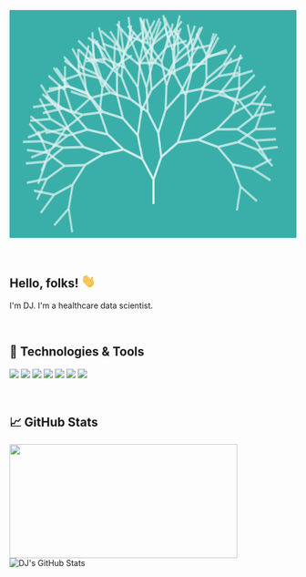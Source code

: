 <!-- More info, tips and tricks for making GitHub Profile README can be found in my article at https://towardsdatascience.com/build-a-stunning-readme-for-your-github-profile-9b80434fe5d7 -->


<p align="center">
  <a title="Portfolio" href="./readme_header.png">
    <img src="./readme_header.png" width="700" height=400" />
  </a>
</p>


<br>

## Hello, folks! <img src="wave.gif" width="25px">

I'm DJ. I'm a healthcare data scientist.

<br>

## 🔧 Technologies & Tools
![](https://img.shields.io/badge/OS-Linux-informational?style=flat&logo=linux&logoColor=white&color=3AAFA9)
![](https://img.shields.io/badge/Code-Python-informational?style=flat&logo=python&logoColor=white&color=3AAFA9)
![](https://img.shields.io/badge/Code-R-informational?style=flat&logo=r&logoColor=white&color=3AAFA9)
![](https://img.shields.io/badge/Shell-Bash-informational?style=flat&logo=gnu-bash&logoColor=white&color=3AAFA9)
![](https://img.shields.io/badge/Tools-Docker-informational?style=flat&logo=docker&logoColor=white&color=3AAFA9)
![](https://img.shields.io/badge/Cloud-AWS-informational?style=flat&logo=amazon&logoColor=white&color=3AAFA9)
![](https://img.shields.io/badge/Cloud-GCloud-informational?style=flat&logo=google&logoColor=white&color=3AAFA9)

<br>


## &#x1f4c8; GitHub Stats

<a href="https://github.com/dujm/dujm">
  <img align="left" height="200px" width="400" src="https://github-readme-stats.vercel.app/api/top-langs/?username=dujm&layout=compact&hide=objective-c,Makefile,java,CSS&langs_count=8, makefile&title_color=ffffff&text_color=c9cacc&icon_color=3AAFA9&bg_color=1d1f21" />
  
 <img align="left" height="200px" width="400" src="https://github-readme-stats.vercel.app/api?username=dujm&show_icons=true&line_height=27&count_private=true&title_color=ffffff&text_color=3AAFA9&icon_color=3AAFA9&bg_color=1d1f21" alt="DJ's GitHub Stats" />
</a>



<!-- Resources -->

<!-- Learned from: https://github.com/MartinHeinz/MartinHeinz/ -->
<!-- github-readme-quotes: https://github.com/shravan20/github-readme-quotes -->
<!-- Icons: https://simpleicons.org/ -->
<!-- GitHub Stats: https://github.com/anuraghazra/github-readme-stats -->
<!-- Emojis: https://emojipedia.org/emoji/ -->
<!-- HTML Emojis: https://www.fileformat.info/index.htm -->
<!-- Shields: https://shields.io/ -->
<!-- Awesome GitHub Profile README: https://github.com/abhisheknaiidu/awesome-github-profile-readme -->

